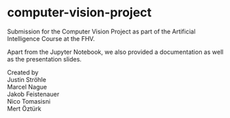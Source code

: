 # computer-vision-project
Submission for the Computer Vision Project as part of the Artificial Intelligence Course at the FHV. <br/>

Apart from the Jupyter Notebook, we also provided a documentation as well as the presentation slides.


Created by<br/>
Justin Ströhle<br/>
Marcel Nague<br/>
Jakob Feistenauer<br/>
Nico Tomasisni<br/>
Mert Öztürk
